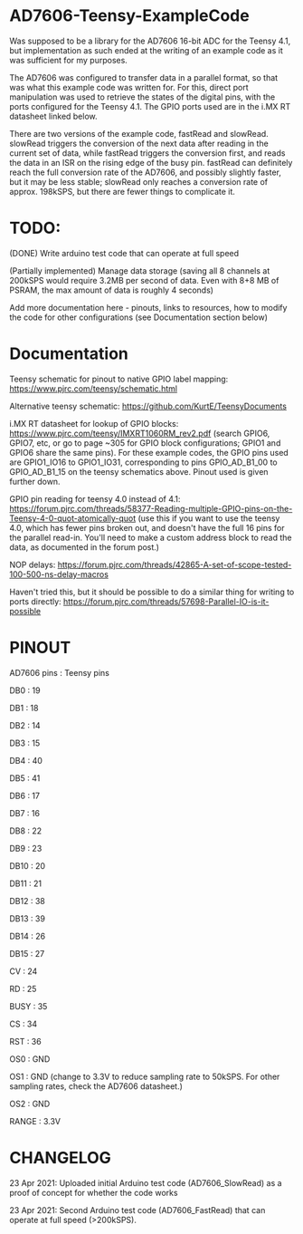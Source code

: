 # AD7606-Teensy-ExampleCode
Was supposed to be a library for the AD7606 16-bit ADC for the Teensy 4.1, but implementation as such ended at the writing of an example code as it was sufficient for my purposes.

The AD7606 was configured to transfer data in a parallel format, so that was what this example code was written for. For this, direct port manipulation was used to retrieve the states of the digital pins, with the ports configured for the Teensy 4.1. The GPIO ports used are in the i.MX RT datasheet linked below. 

There are two versions of the example code, fastRead and slowRead. slowRead triggers the conversion of the next data after reading in the current set of data, while fastRead triggers the conversion first, and reads the data in an ISR on the rising edge of the busy pin. fastRead can definitely reach the full conversion rate of the AD7606, and possibly slightly faster, but it may be less stable; slowRead only reaches a conversion rate of approx. 198kSPS, but there are fewer things to complicate it. 

# TODO:
(DONE) Write arduino test code that can operate at full speed

(Partially implemented) Manage data storage (saving all 8 channels at 200kSPS would require 3.2MB per second of data. Even with 8+8 MB of PSRAM, the max amount of data is roughly 4 seconds)

Add more documentation here - pinouts, links to resources, how to modify the code for other configurations (see Documentation section below)

# Documentation
Teensy schematic for pinout to native GPIO label mapping: https://www.pjrc.com/teensy/schematic.html

Alternative teensy schematic: https://github.com/KurtE/TeensyDocuments

i.MX RT datasheet for lookup of GPIO blocks: https://www.pjrc.com/teensy/IMXRT1060RM_rev2.pdf (search GPIO6, GPIO7, etc, or go to page ~305 for GPIO block configurations; GPIO1 and GPIO6 share the same pins). For these example codes, the GPIO pins used are GPIO1_IO16 to GPIO1_IO31, corresponding to pins GPIO_AD_B1_00 to GPIO_AD_B1_15 on the teensy schematics above. Pinout used is given further down.

GPIO pin reading for teensy 4.0 instead of 4.1: https://forum.pjrc.com/threads/58377-Reading-multiple-GPIO-pins-on-the-Teensy-4-0-quot-atomically-quot (use this if you want to use the teensy 4.0, which has fewer pins broken out, and doesn't have the full 16 pins for the parallel read-in. You'll need to make a custom address block to read the data, as documented in the forum post.)

NOP delays: https://forum.pjrc.com/threads/42865-A-set-of-scope-tested-100-500-ns-delay-macros

Haven't tried this, but it should be possible to do a similar thing for writing to ports directly: https://forum.pjrc.com/threads/57698-Parallel-IO-is-it-possible

# PINOUT
AD7606 pins : Teensy pins

DB0         : 19

DB1         : 18

DB2         : 14

DB3         : 15

DB4         : 40

DB5         : 41

DB6         : 17

DB7         : 16

DB8         : 22

DB9         : 23

DB10        : 20

DB11        : 21

DB12        : 38

DB13        : 39

DB14        : 26

DB15        : 27

CV          : 24

RD          : 25

BUSY        : 35

CS          : 34

RST         : 36

OS0         : GND

OS1         : GND (change to 3.3V to reduce sampling rate to 50kSPS. For other sampling rates, check the AD7606 datasheet.)

OS2         : GND

RANGE       : 3.3V

# CHANGELOG
23 Apr 2021: Uploaded initial Arduino test code (AD7606_SlowRead) as a proof of concept for whether the code works

23 Apr 2021: Second Arduino test code (AD7606_FastRead) that can operate at full speed (>200kSPS). 

